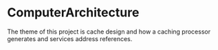 # ComputerArchitecture
The theme of this project is cache design and how a caching processor generates and services address references.
